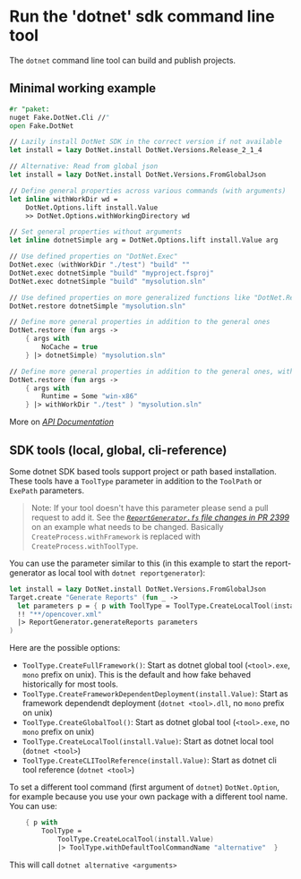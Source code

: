 # Run the 'dotnet' sdk command line tool

The `dotnet` command line tool can build and publish projects.

## Minimal working example

```fsharp
#r "paket:
nuget Fake.DotNet.Cli //"
open Fake.DotNet

// Lazily install DotNet SDK in the correct version if not available
let install = lazy DotNet.install DotNet.Versions.Release_2_1_4

// Alternative: Read from global json
let install = lazy DotNet.install DotNet.Versions.FromGlobalJson

// Define general properties across various commands (with arguments)
let inline withWorkDir wd =
    DotNet.Options.lift install.Value
    >> DotNet.Options.withWorkingDirectory wd

// Set general properties without arguments
let inline dotnetSimple arg = DotNet.Options.lift install.Value arg

// Use defined properties on "DotNet.Exec"
DotNet.exec (withWorkDir "./test") "build" ""
DotNet.exec dotnetSimple "build" "myproject.fsproj"
DotNet.exec dotnetSimple "build" "mysolution.sln"

// Use defined properties on more generalized functions like "DotNet.Restore"
DotNet.restore dotnetSimple "mysolution.sln"

// Define more general properties in addition to the general ones
DotNet.restore (fun args ->
    { args with
        NoCache = true
    } |> dotnetSimple) "mysolution.sln"

// Define more general properties in addition to the general ones, with arugments
DotNet.restore (fun args ->
    { args with
        Runtime = Some "win-x86"
    } |> withWorkDir "./test" ) "mysolution.sln"
```

More on [*API Documentation*](/reference/fake-dotnet-dotnet.html)

## SDK tools (local, global, cli-reference)

Some dotnet SDK based tools support project or path based installation. These tools have a `ToolType` parameter in addition to 
the `ToolPath` or `ExePath` parameters.

> Note: If your tool doesn't have this parameter please send a pull request to add it. See the 
> [*`ReportGenerator.fs` file changes in PR 2399*](https://github.com/fsharp/FAKE/pull/2399/files#diff-6bd782ab06dfa727e4e35ce4bbaae43c) 
> on an example what needs to be changed. Basically `CreateProcess.withFramework` is replaced with `CreateProcess.withToolType`.

You can use the parameter similar to this (in this example to start the report-generator as local tool with `dotnet reportgenerator`):

```fsharp
let install = lazy DotNet.install DotNet.Versions.FromGlobalJson
Target.create "Generate Reports" (fun _ ->
  let parameters p = { p with ToolType = ToolType.CreateLocalTool(install.Value) }
  !! "**/opencover.xml"
  |> ReportGenerator.generateReports parameters
)
```

Here are the possible options:

- `ToolType.CreateFullFramework()`: Start as dotnet global tool (`<tool>.exe`, `mono` prefix on unix). This is the default and how fake behaved historically for most tools.
- `ToolType.CreateFrameworkDependentDeployment(install.Value)`: Start as framework dependendt deployment (`dotnet <tool>.dll`, no `mono` prefix on unix)
- `ToolType.CreateGlobalTool()`: Start as dotnet global tool (`<tool>.exe`, no `mono` prefix on unix)
- `ToolType.CreateLocalTool(install.Value)`: Start as dotnet local tool (`dotnet <tool>`)
- `ToolType.CreateCLIToolReference(install.Value)`: Start as dotnet cli tool reference (`dotnet <tool>`)

To set a different tool command (first argument of `dotnet`) `DotNet.Option`, for example because you use your own package with a different tool name. You can use:

```fsharp
    { p with
        ToolType =
            ToolType.CreateLocalTool(install.Value)
            |> ToolType.withDefaultToolCommandName "alternative"  }
```

This will call `dotnet alternative <arguments>`
